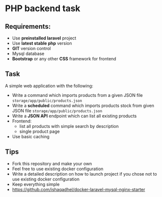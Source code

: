 # PHP backend task

## Requirements:

- Use **preinstalled laravel** project
- Use **latest stable php** version
- **GIT** version control
- Mysql database
- **Bootstrap** or any other **CSS** framework for frontend

## Task
A simple web application with the following:

* Write a command which imports products from a given JSON file ``storage/app/public/products.json``
* Write a **scheduled** command which imports products stock from given JSON file ``storage/app/public/products.json``
* Write a **JSON API** endpoint which can list all existing products
* Frontend:
    * list all products with simple search by description
    * single product page
* Use basic caching

## Tips
* Fork this repository and make your own
* Feel free to use existing docker configuration
* Write a detailed description on how to launch project if you chose not to use existing docker configuration
* Keep everything simple
* https://github.com/ishaqadhel/docker-laravel-mysql-nginx-starter
